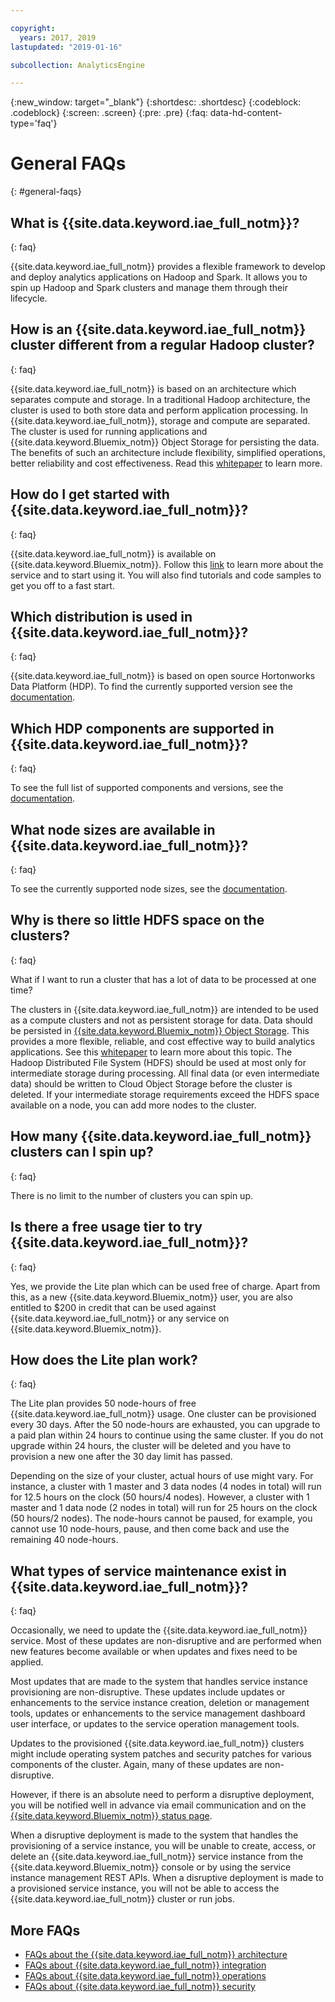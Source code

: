 ```yaml
---

copyright:
  years: 2017, 2019
lastupdated: "2019-01-16"

subcollection: AnalyticsEngine

---
```


{:new_window: target="_blank"}
{:shortdesc: .shortdesc}
{:codeblock: .codeblock}
{:screen: .screen}
{:pre: .pre}
{:faq: data-hd-content-type='faq'}


# General FAQs
{: #general-faqs}

## What is {{site.data.keyword.iae_full_notm}}?
{: faq}

{{site.data.keyword.iae_full_notm}} provides a flexible framework to develop and deploy analytics applications on Hadoop and Spark. It allows you to spin up Hadoop and Spark clusters and manage them through their lifecycle.

## How is an {{site.data.keyword.iae_full_notm}} cluster different from a regular Hadoop cluster?
{: faq}

{{site.data.keyword.iae_full_notm}} is based on an architecture which separates compute and storage. In a traditional Hadoop architecture, the cluster is used to both store data and perform application processing. In {{site.data.keyword.iae_full_notm}}, storage and compute are separated. The cluster is used for running applications and {{site.data.keyword.Bluemix_notm}} Object Storage for persisting the data. The benefits of such an architecture  include flexibility, simplified operations, better  reliability and cost effectiveness. Read this [whitepaper](https://www-01.ibm.com/common/ssi/cgi-bin/ssialias?htmlfid=ASW12451USEN&) to learn more.

## How do I get started with {{site.data.keyword.iae_full_notm}}?
{: faq}

{{site.data.keyword.iae_full_notm}} is available on {{site.data.keyword.Bluemix_notm}}. Follow this [link](/docs/services/AnalyticsEngine?topic=AnalyticsEngine-getting-started-tut) to learn more about the service and to start using it. You will also find tutorials and code samples to get you off to a fast start.

## Which distribution is used in {{site.data.keyword.iae_full_notm}}?
{: faq}

{{site.data.keyword.iae_full_notm}} is based on open source Hortonworks Data Platform (HDP). To find the currently supported version see the  [documentation](/docs/services/AnalyticsEngine?topic=AnalyticsEngine-IAE-overview#introduction).

## Which HDP components are supported in {{site.data.keyword.iae_full_notm}}?
{: faq}

To see the full list of supported components and versions, see the [documentation](https://{DomainName}/docs/services/AnalyticsEngine?topic=AnalyticsEngine-IAE-overview#introduction).

## What node sizes are available in {{site.data.keyword.iae_full_notm}}?
{: faq}

To see the currently supported node sizes, see the [documentation](/docs/services/AnalyticsEngine?topic=AnalyticsEngine-IAE-overview#introduction).

## Why is there so little HDFS space on the clusters?
{: faq}

What if I want to run a cluster that has a lot of data to be processed at one time?

The clusters in {{site.data.keyword.iae_full_notm}} are intended to be used as a compute clusters and not as persistent storage for data. Data should be persisted in [{{site.data.keyword.Bluemix_notm}} Object Storage](https://www.ibm.com/cloud/object-storage). This provides a more flexible, reliable, and cost effective way to build analytics applications. See this [whitepaper](https://www-01.ibm.com/common/ssi/cgi-bin/ssialias?htmlfid=ASW12451USEN&) to learn more about this topic. The Hadoop Distributed File System (HDFS) should be used at most only for intermediate storage during
processing. All final data (or even intermediate data) should be written to Cloud Object Storage before the cluster is deleted. If your intermediate storage requirements exceed the HDFS space  available on a node, you can add more nodes to the cluster.

## How many {{site.data.keyword.iae_full_notm}} clusters can I spin up?
{: faq}

There is no limit to the number of clusters you can spin up.

## Is there a free usage tier to try {{site.data.keyword.iae_full_notm}}?
{: faq}

Yes, we provide the Lite plan which can be used free of charge. Apart from this, as a new {{site.data.keyword.Bluemix_notm}} user, you are also entitled to $200 in credit that can be used against {{site.data.keyword.iae_full_notm}} or any service on {{site.data.keyword.Bluemix_notm}}.

## How does the Lite plan work?
{: faq}

The Lite plan provides 50 node-hours of free {{site.data.keyword.iae_full_notm}} usage. One cluster can be provisioned every 30  days. After the 50 node-hours are exhausted, you can  upgrade to a paid plan within 24 hours to continue using the same cluster. If you do not upgrade within 24 hours, the cluster will be deleted and you have to provision a new one after the 30 day limit has passed.

Depending on the size of your cluster, actual hours of use might vary. For instance, a cluster with 1 master and 3 data nodes (4  nodes in total) will run for 12.5 hours on the clock (50 hours/4 nodes). However, a cluster with 1 master and 1 data node (2 nodes in total) will run for 25 hours on the clock (50 hours/2 nodes). The node-hours cannot be paused, for example, you cannot use 10 node-hours, pause, and then come back and use the remaining 40 node-hours.

## What types of service maintenance exist in {{site.data.keyword.iae_full_notm}}?
{: faq}

Occasionally, we need to update the {{site.data.keyword.iae_full_notm}} service. Most of these updates are non-disruptive and are performed when new features become available or when updates and fixes need to be applied.

Most updates that are  made to the system that handles service instance provisioning are non-disruptive. These updates include updates or enhancements to the service instance creation, deletion or management tools, updates or enhancements to the service management dashboard user interface, or updates to the service operation management tools.

Updates to the provisioned {{site.data.keyword.iae_full_notm}} clusters might include operating system patches and security patches for various components of the cluster. Again, many of these updates are non-disruptive.

However, if there is an absolute need to perform a disruptive deployment, you will be notified well in advance via email communication and on the [{{site.data.keyword.Bluemix_notm}} status page](https://cloud.ibm.com/status).

When a disruptive deployment is made to the system that handles the provisioning of a service instance, you will be unable to create, access, or delete an {{site.data.keyword.iae_full_notm}} service instance from the {{site.data.keyword.Bluemix_notm}} console or by using the service instance management REST APIs.
When a disruptive deployment is made to a provisioned service instance, you will not be able to access the {{site.data.keyword.iae_full_notm}} cluster or run jobs.

## More FAQs

- [FAQs about the {{site.data.keyword.iae_full_notm}} architecture](/docs/services/AnalyticsEngine?topic=AnalyticsEngine-faqs-architecture)
- [FAQs about {{site.data.keyword.iae_full_notm}} integration](/docs/services/AnalyticsEngine?topic=AnalyticsEngine-integration-faqs)
- [FAQs about {{site.data.keyword.iae_full_notm}} operations](/docs/services/AnalyticsEngine?topic=AnalyticsEngine-operations-faqs)
- [FAQs about {{site.data.keyword.iae_full_notm}} security](/docs/services/AnalyticsEngine?topic=AnalyticsEngine-security-faqs)
